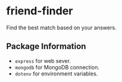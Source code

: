 # friend-finder

Find the best match based on your answers.

## Package Information
* `express` for web sever.
* `mongodb` for MongoDB connection.
* `dotenv` for environment variables.
